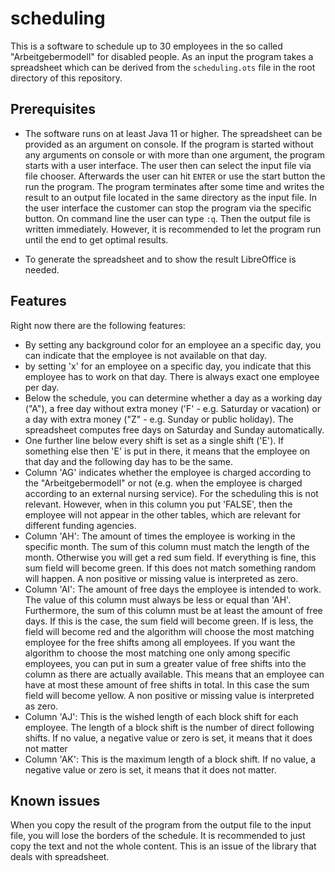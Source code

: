 # scheduling

This is a software to schedule up to 30 employees in the so called "Arbeitgebermodell" for disabled people. As an input the program takes a spreadsheet which can be derived from the ```scheduling.ots``` file in the root directory of this repository.

## Prerequisites

* The software runs on at least Java 11 or higher. The spreadsheet can be provided as an argument on console. If the program is started without any arguments on console or with more than one argument, the program starts with a user interface. The user then can select the input file via file chooser. Afterwards the user can hit ```ENTER``` or use the start button the run the program. The program terminates after some time and writes the result to an output file located in the same directory as the input file. In the user interface the customer can stop the program via the specific button. On command line the user can type ```:q```.  Then the output file is written immediately. However, it is recommended to let the program run until the end to get optimal results.

* To generate the spreadsheet and to show the result LibreOffice is needed.

## Features
Right now there are the following features:

* By setting any background color for an employee an a specific day, you can indicate that the employee is not available on that day.
* by setting 'x' for an employee on a specific day, you indicate that this employee has to work on that day. There is always exact one employee per day.
* Below the schedule, you can determine whether a day as a working day ("A"), a free day without extra money ('F' - e.g. Saturday or vacation) or a day with extra money ("Z" - e.g. Sunday or public holiday). The spreadsheet computes free days on Saturday and Sunday automatically.
* One further line below every shift is set as a single shift ('E'). If something else then 'E' is put in there, it means that the employee on that day and the following day has to be the same.
* Column 'AG' indicates whether the employee is charged according to the "Arbeitgebermodell" or not (e.g. when the employee is charged according to an external nursing service). For the scheduling this is not relevant. However, when in this column you put 'FALSE', then the employee will not appear in the other tables, which are relevant for different funding agencies.
* Column 'AH': The amount of times the employee is working in the specific month. The sum of this column must match the length of the month. Otherwise you will get a red sum field. If everything is fine, this sum field will become green. If this does not match something random will happen. A non positive or missing value is interpreted as zero.
* Column 'AI': The amount of free days the employee is intended to work. The value of this column must always be less or equal than 'AH'. Furthermore, the sum of this column must be at least the amount of free days. If this is the case, the sum field will become green. If is less, the field will become red and the algorithm will choose the most matching employee for the free shifts among all employees. If you want the algorithm to choose the most matching one only among specific employees, you can put in sum a greater value of free shifts into the column as there are actually available. This means that an employee can have at most these amount of free shifts in total. In this case the sum field will become yellow. A non positive or missing value is interpreted as zero.
* Column 'AJ': This is the wished length of each block shift for each employee. The length of a block shift is the number of direct following shifts. If no value, a negative value or zero is set, it means that it does not matter
* Column 'AK': This is the maximum length of a block shift. If no value, a negative value or zero is set, it means that it does not matter.

## Known issues

When you copy the result of the program from the output file to the input file, you will lose the borders of the schedule. It is recommended to just copy the text and not the whole content. This is an issue of the library that deals with spreadsheet.